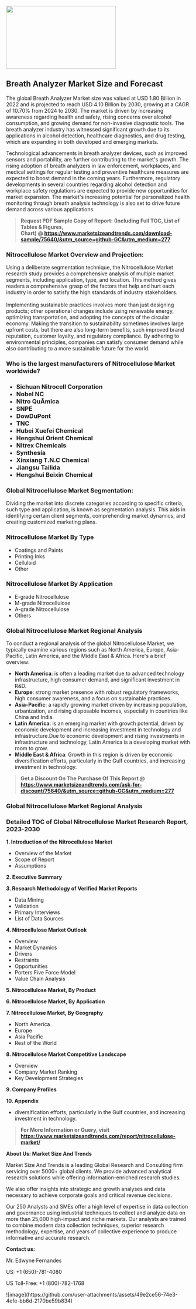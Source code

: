 <p><img class="alignnone size-medium wp-image-20088" src="https://ffe5etoiles.com/wp-content/uploads/2024/12/MST1-300x171.png" alt="" width="300" height="171" /></p><h2>Breath Analyzer Market Size and Forecast</h2><p>The global Breath Analyzer Market size was valued at USD 1.80 Billion in 2022 and is projected to reach USD 4.10 Billion by 2030, growing at a CAGR of 10.70% from 2024 to 2030. The market is driven by increasing awareness regarding health and safety, rising concerns over alcohol consumption, and growing demand for non-invasive diagnostic tools. The breath analyzer industry has witnessed significant growth due to its applications in alcohol detection, healthcare diagnostics, and drug testing, which are expanding in both developed and emerging markets.</p><p>Technological advancements in breath analyzer devices, such as improved sensors and portability, are further contributing to the market's growth. The rising adoption of breath analyzers in law enforcement, workplaces, and medical settings for regular testing and preventive healthcare measures are expected to boost demand in the coming years. Furthermore, regulatory developments in several countries regarding alcohol detection and workplace safety regulations are expected to provide new opportunities for market expansion. The market's increasing potential for personalized health monitoring through breath analysis technology is also set to drive future demand across various applications.</p></p><blockquote id="" class=""><strong>Request PDF Sample Copy of Report: (Including Full TOC, List of Tables &amp; Figures, Chart)&nbsp;@&nbsp;<strong><a href="https://www.marketsizeandtrends.com/download-sample/75640/&utm_source=github-GC&utm_medium=277" target="_blank">https://www.marketsizeandtrends.com/download-sample/75640/&utm_source=github-GC&utm_medium=277</a></strong></strong></blockquote><h3 id="" class="">Nitrocellulose Market&nbsp;Overview and Projection:</h3><p id="" class="">Using a deliberate segmentation technique, the Nitrocellulose Market research study provides a comprehensive analysis of multiple market segments, including application, type, and location. This method gives readers a comprehensive grasp of the factors that help and hurt each industry in order to satisfy the high standards of industry stakeholders. <br /> <br />Implementing sustainable practices involves more than just designing products; other operational changes include using renewable energy, optimizing transportation, and adopting the concepts of the circular economy. Making the transition to sustainability sometimes involves large upfront costs, but there are also long-term benefits, such improved brand reputation, customer loyalty, and regulatory compliance. By adhering to environmental principles, companies can satisfy consumer demand while also contributing to a more sustainable future for the world.</p><h3 id="" class="">Who is the largest manufacturers of&nbsp;Nitrocellulose Market worldwide?</h3><h3 class=""><p><ul><li>Sichuan Nitrocell Corporation </li><li> Nobel NC </li><li> Nitro QuÃ­mica </li><li> SNPE </li><li> DowDuPont </li><li> TNC </li><li> Hubei Xuefei Chemical </li><li> Hengshui Orient Chemical </li><li> Nitrex Chemicals </li><li> Synthesia </li><li> Xinxiang T.N.C Chemical </li><li> Jiangsu Tailida </li><li> Hengshui Beixin Chemical</li></ul></p></h3><h3 id="" class="">Global&nbsp;Nitrocellulose Market Segmentation:</h3><p id="" class="">Dividing the market into discrete categories according to specific criteria, such type and application, is known as segmentation analysis. This aids in identifying certain client segments, comprehending market dynamics, and creating customized marketing plans.</p><h3 id="" class="">Nitrocellulose Market&nbsp;By Type</h3><p><p><ul><li>Coatings and Paints </li><li> Printing Inks </li><li> Celluloid </li><li> Other</p></li></ul></p></p><h3 id="" class="">Nitrocellulose Market&nbsp;By Application</h3><p class=""><p><ul><li>E-grade Nitrocellulose </li><li> M-grade Nitrocellulose </li><li> A-grade Nitrocellulose </li><li> Others</li></ul></p></p><h3 id="" class="">Global Nitrocellulose Market Regional Analysis</h3><p id="" class="">To conduct a regional analysis of the global Nitrocellulose Market, we typically examine various regions such as North America, Europe, Asia-Pacific, Latin America, and the Middle East &amp; Africa. Here's a brief overview:</p><ul><li><strong>North America</strong>: is often a leading market due to advanced technology infrastructure, high consumer demand, and significant investment in R&amp;D.</li><li><strong>Europe</strong>: strong market presence with robust regulatory frameworks, high consumer awareness, and a focus on sustainable practices.</li><li><strong>Asia-Pacific</strong>: a rapidly growing market driven by increasing population, urbanization, and rising disposable incomes, especially in countries like China and India.</li><li><strong>Latin America</strong>: is an emerging market with growth potential, driven by economic development and increasing investment in technology and infrastructure.Due to economic development and rising investments in infrastructure and technology, Latin America is a developing market with room to grow.</li><li><strong>Middle East &amp; Africa</strong>: Growth in this region is driven by economic diversification efforts, particularly in the Gulf countries, and increasing investment in technology.</li></ul><blockquote id="" class=""><strong>Get a Discount On The Purchase Of This Report @ <strong><a href="https://www.marketsizeandtrends.com/ask-for-discount/75640/&utm_source=github-GC&utm_medium=277" target="_blank">https://www.marketsizeandtrends.com/ask-for-discount/75640/&utm_source=github-GC&utm_medium=277</a></strong></strong></blockquote><h3 id="" class="">Global Nitrocellulose Market Regional Analysis</h3><h3 id="" class="">Detailed TOC of Global Nitrocellulose Market Research Report, 2023-2030</h3><p id="" class=""><strong>1. Introduction of the Nitrocellulose Market</strong></p><ul><li>Overview of the Market</li><li>Scope of Report</li><li>Assumptions</li></ul><p id="" class=""><strong>2. Executive Summary</strong></p><p id="" class=""><strong>3. Research Methodology of Verified Market Reports</strong></p><ul><li>Data Mining</li><li>Validation</li><li>Primary Interviews</li><li>List of Data Sources</li></ul><p id="" class=""><strong>4. Nitrocellulose Market Outlook</strong></p><ul><li>Overview</li><li>Market Dynamics</li><li>Drivers</li><li>Restraints</li><li>Opportunities</li><li>Porters Five Force Model</li><li>Value Chain Analysis</li></ul><p id="" class=""><strong>5. Nitrocellulose Market, By Product</strong></p><p id="" class=""><strong>6. Nitrocellulose Market, By Application</strong></p><p id="" class=""><strong>7. Nitrocellulose Market, By Geography</strong></p><ul><li>North America</li><li>Europe</li><li>Asia Pacific</li><li>Rest of the World</li></ul><p id="" class=""><strong>8. Nitrocellulose Market Competitive Landscape</strong></p><ul><li>Overview</li><li>Company Market Ranking</li><li>Key Development Strategies</li></ul><p id="" class=""><strong>9. Company Profiles</strong></p><p id="" class=""><strong>10. Appendix</strong></p><ul><li>diversification efforts, particularly in the Gulf countries, and increasing investment in technology.</li></ul><blockquote id="" class=""><strong>For More Information or Query, visit <strong><strong><a href="https://www.marketsizeandtrends.com/report/nitrocellulose-market/" target="_blank">https://www.marketsizeandtrends.com/report/nitrocellulose-market/</a></strong></strong></strong></blockquote><p id="" class=""><strong>About Us: Market Size And Trends</strong></p><p id="" class="">Market Size And Trends is a leading Global Research and Consulting firm servicing over 5000+ global clients. We provide advanced analytical research solutions while offering information-enriched research studies.</p><p id="" class="">We also offer insights into strategic and growth analyses and data necessary to achieve corporate goals and critical revenue decisions.</p><p id="" class="">Our 250 Analysts and SMEs offer a high level of expertise in data collection and governance using industrial techniques to collect and analyze data on more than 25,000 high-impact and niche markets. Our analysts are trained to combine modern data collection techniques, superior research methodology, expertise, and years of collective experience to produce informative and accurate research.</p><p id="" class=""><strong>Contact us:</strong></p><p id="" class="">Mr. Edwyne Fernandes</p><p id="" class="">US: +1 (650)-781-4080</p><p id="" class="">US Toll-Free: +1 (800)-782-1768</p>
![image](https://github.com/user-attachments/assets/49e2ce56-74e3-4efe-bb6d-2170be59b834)
